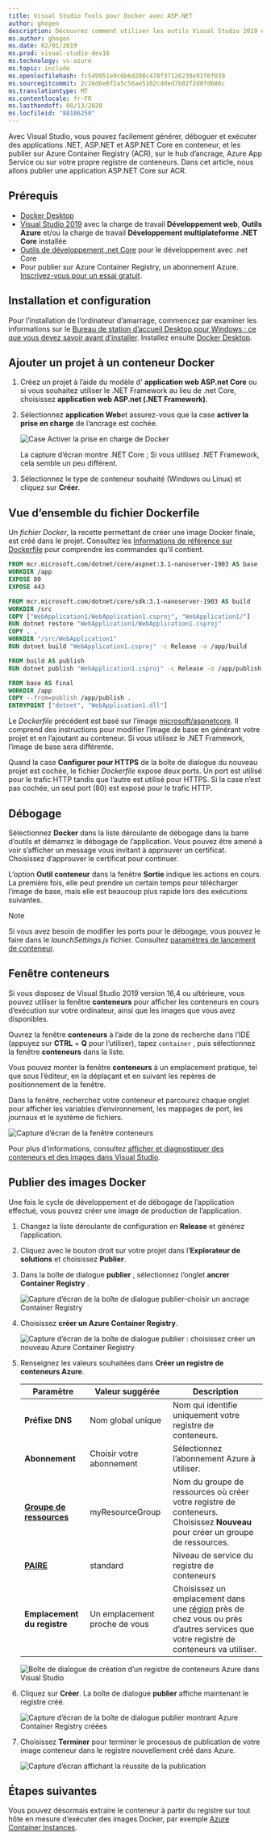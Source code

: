 ```yaml
---
title: Visual Studio Tools pour Docker avec ASP.NET
author: ghogen
description: Découvrez comment utiliser les outils Visual Studio 2019 et Docker pour Windows
ms.author: ghogen
ms.date: 02/01/2019
ms.prod: visual-studio-dev16
ms.technology: vs-azure
ms.topic: include
ms.openlocfilehash: fc549951e9c6b6d208c478f37126238e91f6f039
ms.sourcegitcommit: 2c26d6e6f2a5c56ae5102cdded7b02f2d0fd686c
ms.translationtype: MT
ms.contentlocale: fr-FR
ms.lasthandoff: 08/13/2020
ms.locfileid: "88186250"
---
```

Avec Visual Studio, vous pouvez facilement générer, déboguer et exécuter des applications .NET, ASP.NET et ASP.NET Core en conteneur, et les publier sur Azure Container Registry (ACR), sur le hub d’ancrage, Azure App Service ou sur votre propre registre de conteneurs. Dans cet article, nous allons publier une application ASP.NET Core sur ACR.

## <a name="prerequisites"></a>Prérequis

* [Docker Desktop](https://hub.docker.com/editions/community/docker-ce-desktop-windows)
* [Visual Studio 2019](https://visualstudio.microsoft.com/downloads) avec la charge de travail **Développement web**, **Outils Azure** et/ou la charge de travail **Développement multiplateforme .NET Core** installée
* [Outils de développement .net Core](https://dotnet.microsoft.com/download/dotnet-core/) pour le développement avec .net Core
* Pour publier sur Azure Container Registry, un abonnement Azure. [Inscrivez-vous pour un essai gratuit](https://azure.microsoft.com/free/dotnet/).

## <a name="installation-and-setup"></a>Installation et configuration

Pour l’installation de l’ordinateur d’amarrage, commencez par examiner les informations sur le [Bureau de station d’accueil Desktop pour Windows : ce que vous devez savoir avant d’installer](https://docs.docker.com/docker-for-windows/install/#what-to-know-before-you-install). Installez ensuite [Docker Desktop](https://hub.docker.com/editions/community/docker-ce-desktop-windows).

## <a name="add-a-project-to-a-docker-container"></a>Ajouter un projet à un conteneur Docker

1. Créez un projet à l’aide du modèle d' **application web ASP.net Core** ou si vous souhaitez utiliser le .NET Framework au lieu de .net Core, choisissez **application web ASP.net (.NET Framework)**.
1. Sélectionnez **application Web**et assurez-vous que la case **activer la prise en charge** de l’ancrage est cochée.

   ![Case Activer la prise en charge de Docker](../../media/container-tools/vs-2019/create-new-web-application.PNG)

   La capture d’écran montre .NET Core ; Si vous utilisez .NET Framework, cela semble un peu différent.

1. Sélectionnez le type de conteneur souhaité (Windows ou Linux) et cliquez sur **Créer**.

## <a name="dockerfile-overview"></a>Vue d’ensemble du fichier Dockerfile

Un *fichier Docker*, la recette permettant de créer une image Docker finale, est créé dans le projet. Consultez les [Informations de référence sur Dockerfile](https://docs.docker.com/engine/reference/builder/) pour comprendre les commandes qu’il contient.

```dockerfile
FROM mcr.microsoft.com/dotnet/core/aspnet:3.1-nanoserver-1903 AS base
WORKDIR /app
EXPOSE 80
EXPOSE 443

FROM mcr.microsoft.com/dotnet/core/sdk:3.1-nanoserver-1903 AS build
WORKDIR /src
COPY ["WebApplication1/WebApplication1.csproj", "WebApplication1/"]
RUN dotnet restore "WebApplication1/WebApplication1.csproj"
COPY . .
WORKDIR "/src/WebApplication1"
RUN dotnet build "WebApplication1.csproj" -c Release -o /app/build

FROM build AS publish
RUN dotnet publish "WebApplication1.csproj" -c Release -o /app/publish

FROM base AS final
WORKDIR /app
COPY --from=publish /app/publish .
ENTRYPOINT ["dotnet", "WebApplication1.dll"]
```

Le *Dockerfile* précédent est basé sur l’image [microsoft/aspnetcore](https://hub.docker.com/r/microsoft/aspnetcore/). Il comprend des instructions pour modifier l’image de base en générant votre projet et en l’ajoutant au conteneur. Si vous utilisez le .NET Framework, l’image de base sera différente.

Quand la case **Configurer pour HTTPS** de la boîte de dialogue du nouveau projet est cochée, le fichier *Dockerfile* expose deux ports. Un port est utilisé pour le trafic HTTP tandis que l’autre est utilisé pour HTTPS. Si la case n’est pas cochée, un seul port (80) est exposé pour le trafic HTTP.

## <a name="debug"></a>Débogage

Sélectionnez **Docker** dans la liste déroulante de débogage dans la barre d’outils et démarrez le débogage de l’application. Vous pouvez être amené à voir s’afficher un message vous invitant à approuver un certificat. Choisissez d’approuver le certificat pour continuer.

L’option **Outil conteneur** dans la fenêtre **Sortie** indique les actions en cours. La première fois, elle peut prendre un certain temps pour télécharger l’image de base, mais elle est beaucoup plus rapide lors des exécutions suivantes.

>[!NOTE]
> Si vous avez besoin de modifier les ports pour le débogage, vous pouvez le faire dans le *launchSettings.js* fichier. Consultez [paramètres de lancement de conteneur](../../container-launch-settings.md).

## <a name="containers-window"></a>Fenêtre conteneurs

Si vous disposez de Visual Studio 2019 version 16,4 ou ultérieure, vous pouvez utiliser la fenêtre **conteneurs** pour afficher les conteneurs en cours d’exécution sur votre ordinateur, ainsi que les images que vous avez disponibles.

Ouvrez la fenêtre **conteneurs** à l’aide de la zone de recherche dans l’IDE (appuyez sur **CTRL** + **Q** pour l’utiliser), tapez `container` , puis sélectionnez la fenêtre **conteneurs** dans la liste.

Vous pouvez monter la fenêtre **conteneurs** à un emplacement pratique, tel que sous l’éditeur, en la déplaçant et en suivant les repères de positionnement de la fenêtre.

Dans la fenêtre, recherchez votre conteneur et parcourez chaque onglet pour afficher les variables d’environnement, les mappages de port, les journaux et le système de fichiers.

![Capture d’écran de la fenêtre conteneurs](../../media/overview/vs-2019/container-tools-window.png)

Pour plus d’informations, consultez [afficher et diagnostiquer des conteneurs et des images dans Visual Studio](../../view-and-diagnose-containers.md).

## <a name="publish-docker-images"></a>Publier des images Docker

Une fois le cycle de développement et de débogage de l’application effectué, vous pouvez créer une image de production de l’application.

1. Changez la liste déroulante de configuration en **Release** et générez l’application.
1. Cliquez avec le bouton droit sur votre projet dans l’**Explorateur de solutions** et choisissez **Publier**.
1. Dans la boîte de dialogue **publier** , sélectionnez l’onglet **ancrer Container Registry** .

   ![Capture d’écran de la boîte de dialogue publier-choisir un ancrage Container Registry](../../media/container-tools/vs-2019/docker-container-registry.png)

1. Choisissez **créer un Azure Container Registry**.

   ![Capture d’écran de la boîte de dialogue publier : choisissez créer un nouveau Azure Container Registry](../../media/container-tools/vs-2019/select-existing-or-create-new-azure-container-registry.png)

1. Renseignez les valeurs souhaitées dans **Créer un registre de conteneurs Azure**.

    | Paramètre      | Valeur suggérée  | Description                                |
    | ------------ |  ------- | -------------------------------------------------- |
    | **Préfixe DNS** | Nom global unique | Nom qui identifie uniquement votre registre de conteneurs. |
    | **Abonnement** | Choisir votre abonnement | Sélectionnez l’abonnement Azure à utiliser. |
    | **[Groupe de ressources](/azure/azure-resource-manager/resource-group-overview)** | myResourceGroup |  Nom du groupe de ressources où créer votre registre de conteneurs. Choisissez **Nouveau** pour créer un groupe de ressources.|
    | **[PAIRE](/azure/container-registry/container-registry-skus)** | standard | Niveau de service du registre de conteneurs  |
    | **Emplacement du registre** | Un emplacement proche de vous | Choisissez un emplacement dans une [région](https://azure.microsoft.com/regions/) près de chez vous ou près d’autres services que votre registre de conteneurs va utiliser. |

    ![Boîte de dialogue de création d’un registre de conteneurs Azure dans Visual Studio][0]

1. Cliquez sur **Créer**. La boîte de dialogue **publier** affiche maintenant le registre créé.

   ![Capture d’écran de la boîte de dialogue publier montrant Azure Container Registry créées](../../media/container-tools/vs-2019/created-azure-container-registry.png)

1. Choisissez **Terminer** pour terminer le processus de publication de votre image conteneur dans le registre nouvellement créé dans Azure.

   ![Capture d’écran affichant la réussite de la publication](../../media/container-tools/vs-2019/publish-succeeded.png)

## <a name="next-steps"></a>Étapes suivantes

Vous pouvez désormais extraire le conteneur à partir du registre sur tout hôte en mesure d’exécuter des images Docker, par exemple [Azure Container Instances](/azure/container-instances/container-instances-tutorial-deploy-app).

[0]:../../media/hosting-web-apps-in-docker/vs-acr-provisioning-dialog-2019.png
